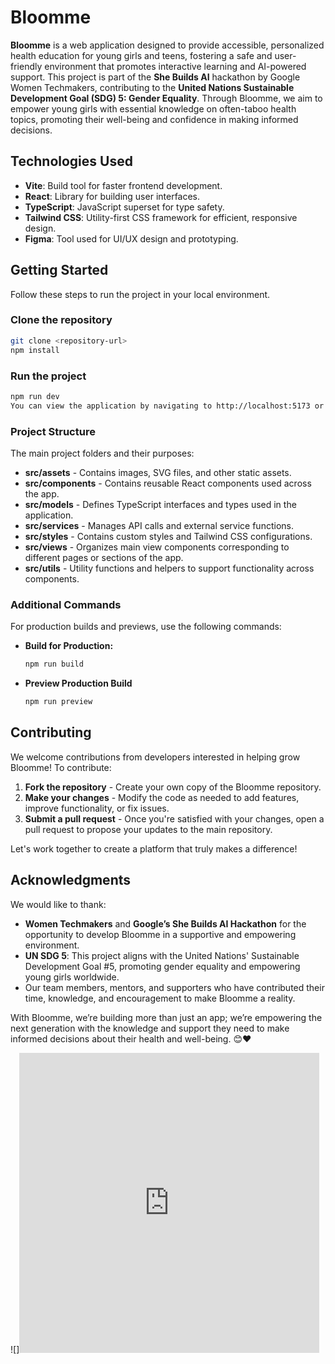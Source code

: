 # Bloomme

**Bloomme** is a web application designed to provide accessible, personalized health education for young girls and teens, fostering a safe and user-friendly environment that promotes interactive learning and AI-powered support. This project is part of the **She Builds AI** hackathon by Google Women Techmakers, contributing to the **United Nations Sustainable Development Goal (SDG) 5: Gender Equality**. Through Bloomme, we aim to empower young girls with essential knowledge on often-taboo health topics, promoting their well-being and confidence in making informed decisions.

## Technologies Used

- **Vite**: Build tool for faster frontend development.
- **React**: Library for building user interfaces.
- **TypeScript**: JavaScript superset for type safety.
- **Tailwind CSS**: Utility-first CSS framework for efficient, responsive design.
- **Figma**: Tool used for UI/UX design and prototyping.

## Getting Started

Follow these steps to run the project in your local environment.

### Clone the repository

```bash
git clone <repository-url>
npm install
```

### Run the project

```bash
npm run dev
You can view the application by navigating to http://localhost:5173 or /5174 by default in your browser.
```


### Project Structure

The main project folders and their purposes:

- **src/assets** - Contains images, SVG files, and other static assets.
- **src/components** - Contains reusable React components used across the app.
- **src/models** - Defines TypeScript interfaces and types used in the application.
- **src/services** - Manages API calls and external service functions.
- **src/styles** - Contains custom styles and Tailwind CSS configurations.
- **src/views** - Organizes main view components corresponding to different pages or sections of the app.
- **src/utils** - Utility functions and helpers to support functionality across components.

### Additional Commands

For production builds and previews, use the following commands:

- **Build for Production:**
  ```bash
  npm run build
   ```

- **Preview Production Build**
  ```bash
  npm run preview
   ```

## Contributing

We welcome contributions from developers interested in helping grow Bloomme! To contribute:

1. **Fork the repository** - Create your own copy of the Bloomme repository.
2. **Make your changes** - Modify the code as needed to add features, improve functionality, or fix issues.
3. **Submit a pull request** - Once you're satisfied with your changes, open a pull request to propose your updates to the main repository.

Let's work together to create a platform that truly makes a difference!

## Acknowledgments

We would like to thank:

- **Women Techmakers** and **Google’s She Builds AI Hackathon** for the opportunity to develop Bloomme in a supportive and empowering environment.
- **UN SDG 5**: This project aligns with the United Nations' Sustainable Development Goal #5, promoting gender equality and empowering young girls worldwide.
- Our team members, mentors, and supporters who have contributed their time, knowledge, and encouragement to make Bloomme a reality.

With Bloomme, we’re building more than just an app; we’re empowering the next generation with the knowledge and support they need to make informed decisions about their health and well-being. :blush:❤️

![]<iframe src="https://giphy.com/embed/zOMHL81qEGDjNY2o71" width="480" height="480" style="" frameBorder="0" class="giphy-embed" allowFullScreen></iframe><p><a href="https://giphy.com/stickers/transparent-zOMHL81qEGDjNY2o71"></a></p>
